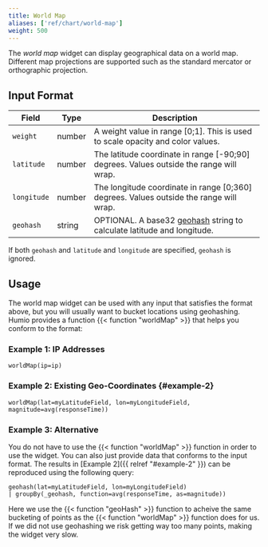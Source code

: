 ```yaml
---
title: World Map
aliases: ['ref/chart/world-map']
weight: 500
---
```


The _world map_ widget can display geographical data on a world map. Different
map projections are supported such as the standard mercator or orthographic projection.

## Input Format

| Field         | Type    | Description                                                                                                     |
|---------------|---------|-----------------------------------------------------------------------------------------------------------------|
| `weight`      | number  | A weight value in range [0;1]. This is used to scale opacity and color values.                                  |
| `latitude`    | number  | The latitude coordinate in range [-90;90] degrees. Values outside the range will wrap.                          |
| `longitude`   | number  | The longitude coordinate in range [0;360] degrees. Values outside the range will wrap.                          |
| `geohash`     | string  | OPTIONAL. A base32 [geohash](https://en.wikipedia.org/wiki/Geohash) string to calculate latitude and longitude. |  

If both `geohash` and `latitude` and `longitude` are specified, `geohash` is ignored.

## Usage

The world map widget can be used with any input that satisfies the format above, but you
will usually want to bucket locations using geohashing. Humio provides a function {{< function "worldMap" >}}
that helps you conform to the format:

### Example 1: IP Addresses

```humio
worldMap(ip=ip)
```

### Example 2: Existing Geo-Coordinates {#example-2}

```humio
worldMap(lat=myLatitudeField, lon=myLongitudeField, magnitude=avg(responseTime))
```

### Example 3: Alternative

You do not have to use the {{< function "worldMap" >}} function in order to use the widget.
You can also just provide data that conforms to the input format. The results in [Example 2]({{ relref "#example-2" }})
can be reproduced using the following query:

```humio
geohash(lat=myLatitudeField, lon=myLongitudeField)
| groupBy(_geohash, function=avg(responseTime, as=magnitude))
```

Here we use the {{< function "geoHash" >}} function to acheive the same bucketing
of points as the {{< function "worldMap" >}} function does for us.
If we did not use geohashing we risk getting way too many points, making the
widget very slow.
